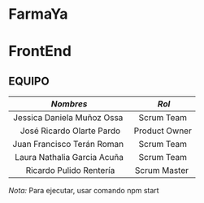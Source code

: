 # FarmaYa
# FrontEnd 


## EQUIPO



|         *Nombres*          |    *Rol*    |
| :-------------------------: | :-----------: |
| Jessica Daniela Muñoz Ossa  |  Scrum Team   |
|  José Ricardo Olarte Pardo  | Product Owner |
| Juan Francisco Terán Roman  |  Scrum Team   |
| Laura Nathalia Garcia Acuña |  Scrum Team   |
|   Ricardo Pulido Rentería   | Scrum Master  |



*Nota:* Para ejecutar, usar comando npm start
